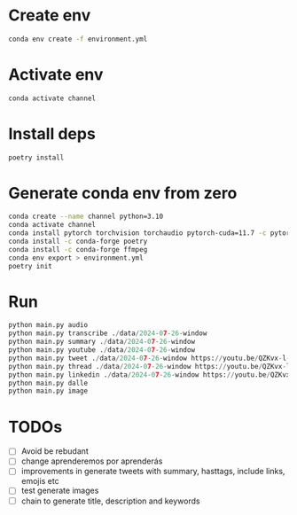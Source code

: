 # Create env

```sh
conda env create -f environment.yml
```

# Activate env

```sh
conda activate channel
```

# Install deps

```sh
poetry install
```

# Generate conda env from zero
```sh
conda create --name channel python=3.10
conda activate channel
conda install pytorch torchvision torchaudio pytorch-cuda=11.7 -c pytorch -c nvidia
conda install -c conda-forge poetry
conda install -c conda-forge ffmpeg
conda env export > environment.yml
poetry init

```

# Run
```py
python main.py audio
python main.py transcribe ./data/2024-07-26-window
python main.py summary ./data/2024-07-26-window
python main.py youtube ./data/2024-07-26-window
python main.py tweet ./data/2024-07-26-window https://youtu.be/QZKvx-l-l2I "Developers"
python main.py thread ./data/2024-07-26-window https://youtu.be/QZKvx-l-l2I "Developers"
python main.py linkedin ./data/2024-07-26-window https://youtu.be/QZKvx-l-l2I "Developers" "text" "video"
python main.py dalle
python main.py image
``` 

# TODOs

- [ ] Avoid be rebudant
- [ ] change aprenderemos por aprenderás
- [ ] improvements in generate tweets with summary, hasttags, include links, emojis etc
- [ ] test generate images
- [ ] chain to generate title, description and keywords